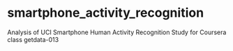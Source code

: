 # smartphone_activity_recognition
Analysis of UCI Smartphone Human Activity Recognition Study for Coursera class getdata-013
